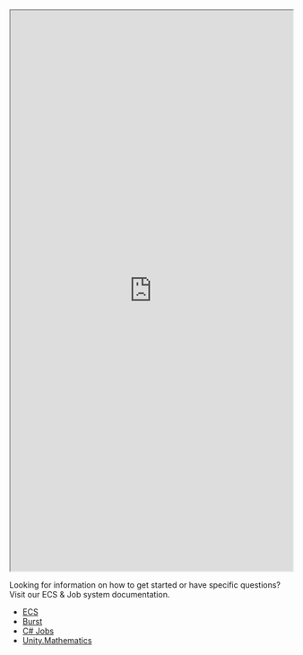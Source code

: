 
<iframe src="https://docs.unity3d.com/Packages/com.unity.entities@0.16/manual/index.html" style="width:100%; height:1000px;" ></iframe>

Looking for information on how to get started or have specific questions? Visit our ECS & Job system documentation.

-   [ECS](https://docs.unity3d.com/Packages/com.unity.entities@latest/index.html)
-   [Burst](https://docs.unity3d.com/Packages/com.unity.burst@latest/index.html)
-   [C# Jobs](https://docs.unity3d.com/Manual/JobSystem.html)
-   [Unity.Mathematics](https://docs.unity3d.com/Packages/com.unity.mathematics@latest/index.html)
<!--stackedit_data:
eyJoaXN0b3J5IjpbLTE3NDEyNjAwMSwtMTAyNDQzMDM0MSwxMD
E5NDY0MjM4LC0xMjk4OTgxODg1XX0=
-->
